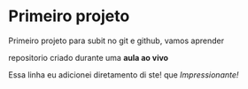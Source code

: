# Primeiro projeto
 Primeiro projeto para subit no git e github, vamos aprender

 repositorio criado durante uma **aula ao vivo**
 
 Essa linha eu adicionei diretamento di ste! que *Impressionante!*
